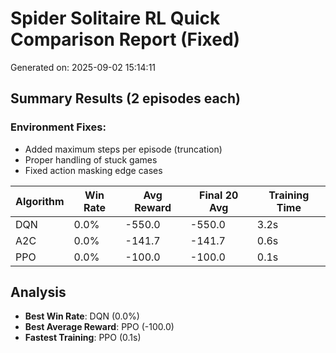 # Spider Solitaire RL Quick Comparison Report (Fixed)

Generated on: 2025-09-02 15:14:11

## Summary Results (2 episodes each)

### Environment Fixes:
- Added maximum steps per episode (truncation)
- Proper handling of stuck games
- Fixed action masking edge cases

| Algorithm | Win Rate | Avg Reward | Final 20 Avg | Training Time |
|-----------|----------|------------|--------------|---------------|
| DQN | 0.0% | -550.0 | -550.0 | 3.2s |
| A2C | 0.0% | -141.7 | -141.7 | 0.6s |
| PPO | 0.0% | -100.0 | -100.0 | 0.1s |

## Analysis

- **Best Win Rate**: DQN (0.0%)
- **Best Average Reward**: PPO (-100.0)
- **Fastest Training**: PPO (0.1s)